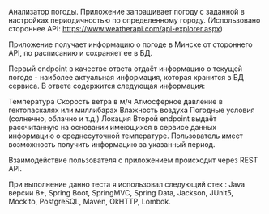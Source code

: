Анализатор погоды. Приложение запрашивает погоду с заданной в настройках периодичностью по определенному городу. (Использовано стороннее API: https://www.weatherapi.com/api-explorer.aspx)

Приложение получает информацию о погоде в Минске от стороннего API, по расписанию и сохраняет ее в БД.

Первый endpoint в качестве ответа отдаёт информацию о текущей погоде - наиболее актуальная информация, которая хранится в БД сервиса. В ответе содержится следующая информация:

Температура
Скорость ветра в м/ч
Атмосферное давление в гектопаскалях или миллибарах
Влажность воздуха
Погодные условия (солнечно, облачно и т.д.)
Локация
Второй endpoint выдаёт рассчитанную на основании имеющихся в сервисе данных информацию о среднесуточной температуре. Пользователь имеет возможность получить информацию за указанный период.

Взаимодействие пользователя с приложением происходит через REST API.

При выполнение данно теста я использовал следующий стек : Java версии 8+, Spring Boot, SpringMVC, Spring Data, Jackson, JUnit5, Mockito, PostgreSQL, Maven, OkHTTP, Lombok.